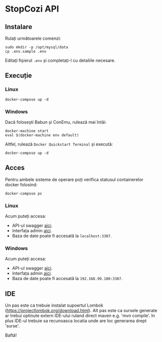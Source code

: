 # StopCozi API

## Instalare

Rulați următoarele comenzi:

```
sudo mkdir -p /opt/mysql/data
cp .env.sample .env
```

Editați fișierul `.env` și completați-l cu detaliile necesare.

## Execuție

### Linux

```
docker-compose up -d
```

### Windows

Dacă folosești Babun și ConEmu, rulează mai întâi:

```
docker-machine start
eval $(docker-machine env default)
```

Altfel, rulează `Docker Quickstart Terminal` și execută:

```
docker-compose up -d
```

## Acces

Pentru ambele sisteme de operare poți verifica statusul containerelor docker folosind:

```
docker-compose ps
```

### Linux

Acum puteți accesa:
* API-ul swagger [aici](http://localhost:8080/swagger.json).
* Interfața admin [aici](http://localhost:8081).
* Baza de date poate fi accesată la `localhost:3307`.

### Windows
Acum puteți accesa:
* API-ul swagger [aici](http://192.168.99.100:8081/swagger.json).
* Interfața admin [aici](http://192.168.99.100:8081).
* Baza de date poate fi accesată la `192.168.99.100:3307`.

## IDE

Un pas este ca trebuie instalat supoertul Lombok (https://projectlombok.org/download.html). 
Alt pas este ca sursele generate ar trebui optinute extern IDE-ului ruland direct maven e.g. 'mvn compile'. In plus IDE-ul trebuie sa recunoasca locatia unde are loc generarea drept 'surse'.

Baftă!